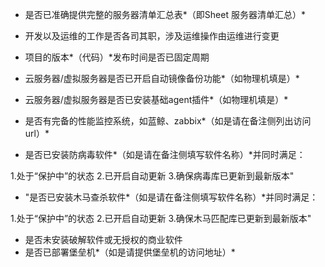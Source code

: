 

- 是否已准确提供完整的服务器清单汇总表*（即Sheet 服务器清单汇总）*

- 开发以及运维的工作是否各司其职，涉及运维操作由运维进行变更

- 项目的版本*（代码）*发布时间是否已固定周期

- 云服务器/虚拟服务器是否已开启自动镜像备份功能*（如物理机填是）*

- 云服务器/虚拟服务器是否已安装基础agent插件*（如物理机填是）*

- 是否有完备的性能监控系统，如蓝鲸、zabbix*（如是请在备注侧列出访问url）*

- 是否已安装防病毒软件*（如是请在备注侧填写软件名称）*并同时满足：
> 
1.处于“保护中”的状态 
2.已开启自动更新 
3.确保病毒库已更新到最新版本"

- "是否已安装木马查杀软件*（如是请在备注侧填写软件名称）*并同时满足：
> 
1.处于“保护中”的状态 
2.已开启自动更新 
3.确保木马匹配库已更新到最新版本"

- 是否未安装破解软件或无授权的商业软件
- 是否已部署堡垒机*（如是请提供堡垒机的访问地址）*
